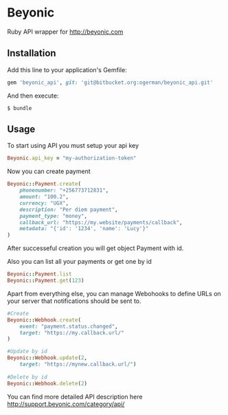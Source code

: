 # Beyonic

Ruby API wrapper for http://beyonic.com

## Installation

Add this line to your application's Gemfile:

```ruby
gem 'beyonic_api', git: 'git@bitbucket.org:ogerman/beyonic_api.git'
```

And then execute:

    $ bundle

## Usage
To start using API you must setup your api key

```ruby
Beyonic.api_key = "my-authorization-token"
```

Now you can create payment

```ruby
Beyonic::Payment.create(
    phonenumber: "+256773712831",
    amount: "100.2",
    currency: "UGX",
    description: "Per diem payment",
    payment_type: "money",
    callback_url: "https://my.website/payments/callback",
    metadata: "{'id': '1234', 'name': 'Lucy'}"
)
```

After successeful creation you will get object Payment with id.

Also you can list all your payments or get one by id

```ruby
Beyonic::Payment.list
Beyonic::Payment.get(123)
```

Apart from everything else, you can manage Webohooks to define URLs on your server that notifications should be sent to.
```ruby
#Create
Beyonic::Webhook.create(
    event: "payment.status.changed",
    target: "https://my.callback.url/"
)

#Update by id
Beyonic::Webhook.update(2, 
    target: "https://mynew.callback.url/")
    
#Delete by id
Beyonic::Webhook.delete(2)
```

You can find more detailed API description here http://support.beyonic.com/category/api/